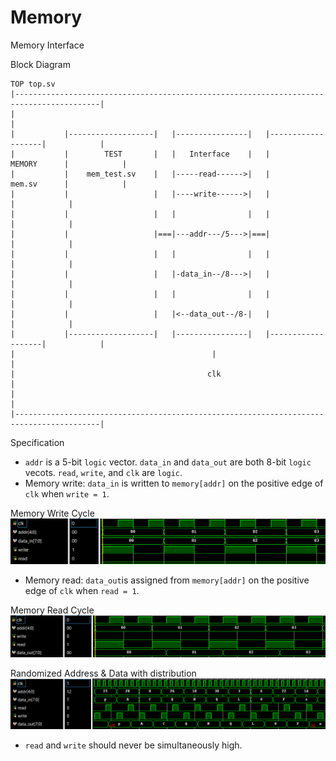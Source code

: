 # Memory
Memory Interface

Block Diagram
    
    TOP top.sv
    |-----------------------------------------------------------------------------------------|
    |                                                                                         | 
    |           |-------------------|   |----------------|   |-------------------|            |
    |           |        TEST       |   |   Interface    |   |       MEMORY      |            |  
    |           |    mem_test.sv    |   |-----read------>|   |       mem.sv      |            |
    |           |                   |   |----write------>|   |                   |            |
    |           |                   |   |                |   |                   |            |
    |           |                   |===|---addr---/5--->|===|                   |            |
    |           |                   |   |                |   |                   |            |
    |           |                   |   |-data_in--/8--->|   |                   |            |
    |           |                   |   |                |   |                   |            |
    |           |                   |   |<--data_out--/8-|   |                   |            |
    |           |-------------------|   |----------------|   |-------------------|            |
    |                                            |                                            |
    |                                           clk                                           |
    |                                                                                         |
    |-----------------------------------------------------------------------------------------|


Specification
- `addr` is a 5-bit `logic` vector. `data_in` and `data_out` are both 8-bit `logic` vecots. `read`, `write`, and `clk` are `logic`.
- Memory write: `data_in` is written to `memory[addr]` on the positive edge of `clk` when `write = 1`.

Memory Write Cycle
![Memory Write Cycle](write_cycle.png)

- Memory read: `data_out`is assigned from `memory[addr]` on the positive edge of `clk` when `read = 1`.

Memory Read Cycle
![Memory Read Cycle](read_cycle.png)

Randomized Address & Data with distribution
![Randomized Address & Data with distribution](mem_cls_rand_uc_lc.png)

- `read` and `write` should never be simultaneously high.
